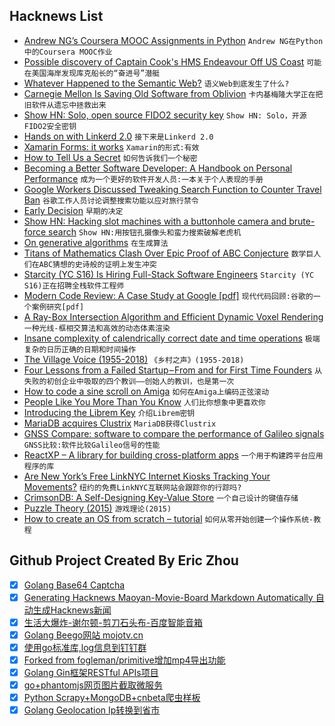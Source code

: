## Hacknews List


- [Andrew NG’s Coursera MOOC Assignments in Python](https://github.com/dibgerge/ml-coursera-python-assignments)  `Andrew NG在Python中的Coursera MOOC作业`
- [Possible discovery of Captain Cook&#39;s HMS Endeavour Off US Coast](https://www.theguardian.com/australia-news/2018/sep/19/wreck-of-captain-cooks-hms-endeavour-discovered-off-coast-of-america)  `可能在美国海岸发现库克船长的“奋进号”潜艇`
- [Whatever Happened to the Semantic Web?](https://twobithistory.org/2018/05/27/semantic-web.html)  `语义Web到底发生了什么?`
- [Carnegie Mellon Is Saving Old Software from Oblivion](https://spectrum.ieee.org/computing/software/carnegie-mellon-is-saving-old-software-from-oblivion)  `卡内基梅隆大学正在把旧软件从遗忘中拯救出来`
- [Show HN: Solo, open source FIDO2 security key](https://github.com/SoloKeysSec/solo)  `Show HN: Solo，开源FIDO2安全密钥`
- [Hands on with Linkerd 2.0](https://kubernetes.io/blog/2018/09/18/hands-on-with-linkerd-2.0/)  `接下来是Linkerd 2.0`
- [Xamarin Forms: it works](https://www.sharpnado.com/xamarin-forms-works/)  `Xamarin的形式:有效`
- [How to Tell Us a Secret](https://www.nytimes.com/2018/09/19/reader-center/confidential-tip-line.html)  `如何告诉我们一个秘密`
- [Becoming a Better Software Developer: A Handbook on Personal Performance](https://www.7pace.com/blog/become-a-better-programmer-skills-development)  `成为一个更好的软件开发人员:一本关于个人表现的手册`
- [Google Workers Discussed Tweaking Search Function to Counter Travel Ban](https://www.wsj.com/articles/google-workers-discussed-tweaking-search-function-to-counter-travel-ban-1537488472)  `谷歌工作人员讨论调整搜索功能以应对旅行禁令`
- [Early Decision](https://blog.ycombinator.com/early-decision/)  `早期的决定`
- [Show HN: Hacking slot machines with a buttonhole camera and brute-force search](https://github.com/tensor8/hacking_slot_machines)  `Show HN:用按钮孔摄像头和蛮力搜索破解老虎机`
- [On generative algorithms](https://inconvergent.net/generative/)  `在生成算法`
- [Titans of Mathematics Clash Over Epic Proof of ABC Conjecture](https://www.quantamagazine.org/titans-of-mathematics-clash-over-epic-proof-of-abc-conjecture-20180920/)  `数学巨人们在ABC猜想的史诗般的证明上发生冲突`
- [Starcity (YC S16) Is Hiring Full-Stack Software Engineers](https://starcity.com/careers/a7089ec4-2b28-445f-852b-ff1effde86ef)  `Starcity (YC S16)正在招聘全栈软件工程师`
- [Modern Code Review: A Case Study at Google [pdf]](https://sback.it/publications/icse2018seip.pdf)  `现代代码回顾:谷歌的一个案例研究[pdf]`
- [A Ray-Box Intersection Algorithm and Efficient Dynamic Voxel Rendering](http://www.jcgt.org/published/0007/03/04/)  `一种光线-框相交算法和高效的动态体素渲染`
- [Insane complexity of calendrically correct date and time operations](http://yourcalendricalfallacyis.com/)  `极端复杂的日历正确的日期和时间操作`
- [The Village Voice (1955-2018)](https://www.artforum.com/passages/voice-writers-reflect-on-the-iconic-alt-weekly-76575)  `《乡村之声》(1955-2018)`
- [Four Lessons from a Failed Startup – From and for First Time Founders](https://medium.com/swlh/4-lessons-from-a-failed-startup-from-and-for-first-time-founders-c61913df3bb5)  `从失败的初创企业中吸取的四个教训——创始人的教训，也是第一次`
- [How to code a sine scroll on Amiga](http://www.stashofcode.com/how-to-code-a-sine-scroll-on-amiga-5/)  `如何在Amiga上编码正弦滚动`
- [People Like You More Than You Know](https://blogs.scientificamerican.com/illusion-chasers/people-like-you-more-than-you-know/)  `人们比你想象中更喜欢你`
- [Introducing the Librem Key](https://puri.sm/posts/introducing-the-librem-key/)  `介绍Librem密钥`
- [MariaDB acquires Clustrix](https://techcrunch.com/2018/09/20/mariadb-acquires-clusterix/)  `MariaDB获得Clustrix`
- [GNSS Compare: software to compare the performance of Galileo signals](https://gnss-compare.readthedocs.io/en/latest/)  `GNSS比较:软件比较Galileo信号的性能`
- [ReactXP – A library for building cross-platform apps](https://microsoft.github.io/reactxp/)  `一个用于构建跨平台应用程序的库`
- [Are New York’s Free LinkNYC Internet Kiosks Tracking Your Movements?](https://theintercept.com/2018/09/08/linknyc-free-wifi-kiosks/)  `纽约的免费LinkNYC互联网站会跟踪你的行踪吗?`
- [CrimsonDB: A Self-Designing Key-Value Store](http://daslab.seas.harvard.edu/projects/crimsondb/)  `一个自己设计的键值存储`
- [Puzzle Theory (2015)](https://www.ribbonfarm.com/2015/06/04/puzzle-theory/)  `游戏理论(2015)`
- [How to create an OS from scratch – tutorial](https://github.com/cfenollosa/os-tutorial)  `如何从零开始创建一个操作系统-教程`

## Github Project Created By Eric Zhou

- [x] [Golang Base64 Captcha](https://github.com/mojocn/base64Captcha)
- [x] [Generating Hacknews Maoyan-Movie-Board Markdown Automatically 自动生成Hacknews新闻](https://github.com/dejavuzhou/md-genie)
- [x] [生活大爆炸-谢尔顿-剪刀石头布-百度智能音箱](https://github.com/mojocn/dueros-bang-game)
- [x] [Golang Beego网站 mojotv.cn](https://github.com/mojocn/www.mojotv.cn)
- [x] [使用go标准库,log信息到钉钉群](https://github.com/mojocn/dooger)
- [x] [Forked from fogleman/primitive增加mp4导出功能](https://github.com/mojocn/primitive)
- [x] [Golang Gin框架RESTful APIs项目](https://github.com/JJJJJJJerk/ezier-golang-web-api-framework)
- [x] [go+phantomjs网页图片截取微服务](https://github.com/mojocn/screen_shot)
- [x] [Python Scrapy+MongoDB+cnbeta爬虫样板](https://github.com/mojocn/scrapy_mongodb_boilerplate_cnbeta)
- [x] [Golang Geolocation Ip转换到省市](https://github.com/mojocn/ip2location)